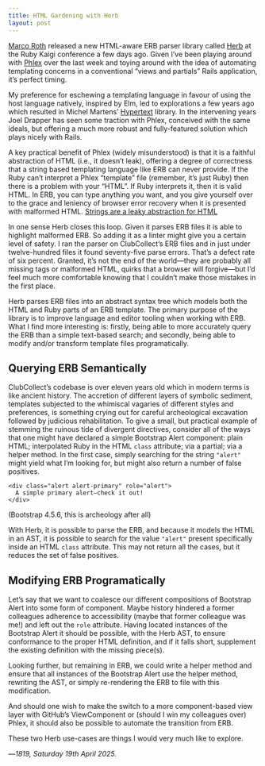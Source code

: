 ```yaml
---
title: HTML Gardening with Herb
layout: post
---
```


[Marco Roth][1] released a new HTML-aware ERB parser library called [Herb][2] at the Ruby Kaigi conference a few days ago. Given I’ve been playing around with [Phlex][3] over the last week and toying around with the idea of automating templating concerns in a conventional “views and partials” Rails application, it’s perfect timing.

My preference for eschewing a templating language in favour of using the host language natively, inspired by Elm, led to explorations a few years ago which resulted in Michel Martens’ [Hypertext][4] library. In the intervening years Joel Drapper has seen some traction with Phlex, conceived with the same ideals, but offering a much more robust and fully-featured solution which plays nicely with Rails.

A key practical benefit of Phlex (widely misunderstood) is that it is a faithful abstraction of HTML (i.e., it doesn’t leak), offering a degree of correctness that a string based templating language like ERB can never provide. If the Ruby can’t interpret a Phlex “template” file (remember, it’s just Ruby) then there is a problem with your “HTML”. If Ruby interprets it, then it is valid HTML. In ERB, you can type anything you want, and you give yourself over to the grace and leniency of browser error recovery when it is presented with malformed HTML. [Strings are a leaky abstraction for HTML][5]

In one sense Herb closes this loop. Given it parses ERB files it is able to highlight malformed ERB. So adding it as a linter might give you a certain level of safety. I ran the parser on ClubCollect’s ERB files and in just under twelve-hundred files it found seventy-five parse errors. That’s a defect rate of six percent. Granted, it’s not the end of the world—they are probably all missing tags or malformed HTML, quirks that a browser will forgive—but I’d feel much more comfortable knowing that I couldn’t make those mistakes in the first place.

Herb parses ERB files into an abstract syntax tree which models both the HTML and Ruby parts of an ERB template. The primary purpose of the library is to improve language and editor tooling when working with ERB. What I find more interesting is: firstly, being able to more accurately query the ERB than a simple text-based search; and secondly, being able to modify and/or transform template files programatically.

## Querying ERB Semantically

ClubCollect’s codebase is over eleven years old which in modern terms is like ancient history. The accretion of different layers of symbolic sediment, templates subjected to the whimiscal vagaries of different styles and preferences, is something crying out for careful archeological excavation followed by judicious rehabilitation. To give a small, but practical example of stemming the ruinous tide of divergent directives, consider all of the ways that one might have declared a simple Bootstrap Alert component: plain HTML; interpolated Ruby in the HTML `class` attribute; via a partial; via a helper method. In the first case, simply searching for the string `"alert"` might yield what I’m looking for, but might also return a number of false positives.

```
<div class="alert alert-primary" role="alert">
  A simple primary alert—check it out!
</div>
```
(Bootstrap 4.5.6, this is archeology after all)

With Herb, it is possible to parse the ERB, and because it models the HTML in an AST, it is possible to search for the value `"alert"` present specifically inside an HTML `class` attribute. This may not return all the cases, but it reduces the set of false positives.

## Modifying ERB Programatically

Let’s say that we want to coalesce our different compositions of Bootstrap Alert into some form of component. Maybe history hindered a former colleagues adherence to accessibility (maybe that former colleague was me!) and left out the `role` attribute. Having located instances of the Bootstrap Alert it should be possible, with the Herb AST, to ensure conformance to the proper HTML definition, and if it falls short, supplement the existing definition with the missing piece(s).

Looking further, but remaining in ERB, we could write a helper method and ensure that all instances of the Bootstrap Alert use the helper method, rewriting the AST, or simply re-rendering the ERB to file with this modification.

And should one wish to make the switch to a more component-based view layer with GitHub’s ViewComponent or (should I win my colleagues over) Phlex, it should also be possible to automate the transition from ERB.

These two Herb use-cases are things I would very much like to explore.

—*1819, Saturday 19th April 2025.*

[1]: https://marcoroth.dev
[2]: https://herb-tools.dev
[3]: https://www.phlex.fun
[4]: https://github.com/soveran/hypertext
[5]: https://joel.drapper.me/leaky-strings/
